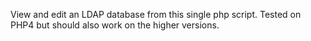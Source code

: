 View and edit an LDAP database from this single php script. Tested on PHP4 but should also work on the higher versions.
